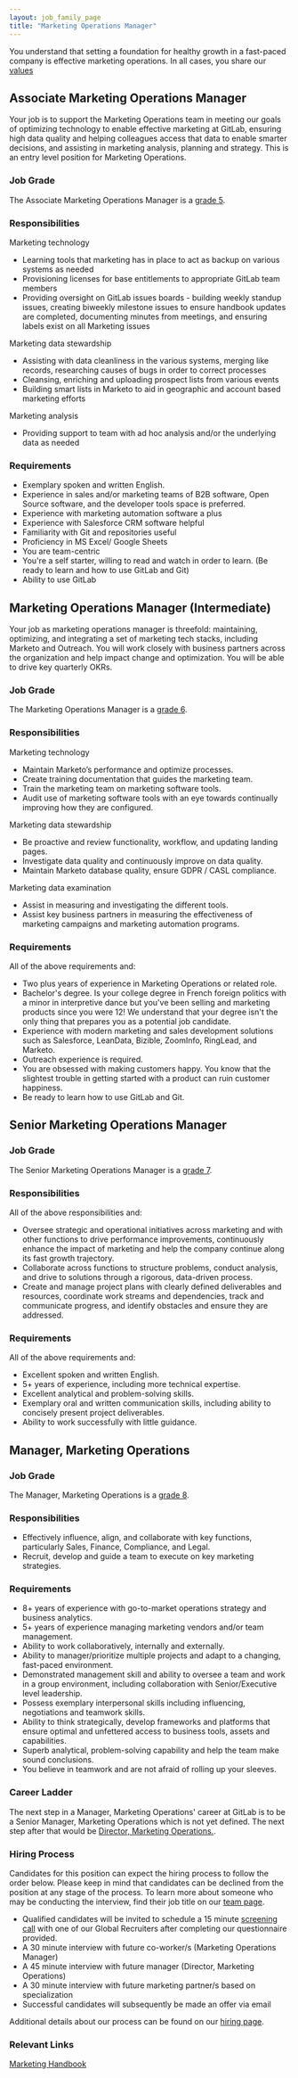 ```yaml
---
layout: job_family_page
title: "Marketing Operations Manager"
---
```


You understand that setting a foundation for healthy growth in a fast-paced company is effective marketing operations. In all cases, you share our [values](https://about.gitlab.com/handbook/values/)

## Associate Marketing Operations Manager
Your job is to support the Marketing Operations team in meeting our goals of optimizing technology to enable effective marketing at GitLab, ensuring high data quality and helping colleagues access that data to enable smarter decisions, and assisting in marketing analysis, planning and strategy.  This is an entry level position for Marketing Operations.

### Job Grade 

The Associate Marketing Operations Manager is a [grade 5](/handbook/total-rewards/compensation/compensation-calculator/#gitlab-job-grades).

### Responsibilities

Marketing technology
*  Learning tools that marketing has in place to act as backup on various systems as needed
*  Provisioning licenses for base entitlements to appropriate GitLab team members
*  Providing oversight on GitLab issues boards - building weekly standup issues, creating biweekly milestone issues to ensure handbook updates are completed, documenting minutes from meetings, and ensuring labels exist on all Marketing issues

Marketing data stewardship
*  Assisting with data cleanliness in the various systems, merging like records, researching causes of bugs in order to correct processes
*  Cleansing, enriching and uploading prospect lists from various events
*  Building smart lists in Marketo to aid in geographic and account based marketing efforts

Marketing analysis
*  Providing support to team with ad hoc analysis and/or the underlying data as needed

### Requirements

*  Exemplary spoken and written English.
*  Experience in sales and/or marketing teams of B2B software, Open Source software, and the developer tools space is preferred.
*  Experience with marketing automation software a plus
*  Experience with Salesforce CRM software helpful
*  Familiarity with Git and repositories useful
*  Proficiency in MS Excel/ Google Sheets
*  You are team-centric
*  You're a self starter, willing to read and watch in order to learn.  (Be ready to learn and how to use GitLab and Git)
*  Ability to use GitLab

## Marketing Operations Manager (Intermediate)

Your job as marketing operations manager is threefold: maintaining, optimizing, and integrating a set of marketing tech stacks, including Marketo and Outreach. You will work closely with business partners across the organization and help impact change and optimization. You will be able to drive key quarterly OKRs. 

### Job Grade 

The Marketing Operations Manager is a [grade 6](/handbook/total-rewards/compensation/compensation-calculator/#gitlab-job-grades).

### Responsibilities

Marketing technology
*  Maintain Marketo’s performance and optimize processes. 
*  Create training documentation that guides the marketing team.
*  Train the marketing team on marketing software tools.
*  Audit use of marketing software tools with an eye towards continually improving how they are configured.

Marketing data stewardship
*  Be proactive and review functionality, workflow, and updating landing pages. 
*  Investigate data quality and continuously improve on data quality.  
*  Maintain Marketo database quality, ensure GDPR / CASL compliance.

Marketing data examination
*  Assist in measuring and investigating the different tools. 
*  Assist key business partners in measuring the effectiveness of marketing campaigns and marketing automation programs. 

### Requirements

All of the above requirements and:
*  Two plus years of experience in Marketing Operations or related role.
*  Bachelor's degree.  Is your college degree in French foreign politics with a minor in interpretive dance but you've been selling and marketing products since you were 12!  We understand that your degree isn't the only thing that prepares you as a potential job candidate.
*  Experience with modern marketing and sales development solutions such as Salesforce, LeanData, Bizible, ZoomInfo, RingLead, and Marketo.
*  Outreach experience is required.
*  You are obsessed with making customers happy. You know that the slightest trouble in getting started with a product can ruin customer happiness.
*  Be ready to learn how to use GitLab and Git.

## Senior Marketing Operations Manager

### Job Grade 

The Senior Marketing Operations Manager is a [grade 7](/handbook/total-rewards/compensation/compensation-calculator/#gitlab-job-grades).

### Responsibilities

All of the above responsibilities and:
*  Oversee strategic and operational initiatives across marketing and with other functions to drive performance improvements, continuously enhance the impact of marketing and help the company continue along its fast growth trajectory.
*  Collaborate across functions to structure problems, conduct analysis, and drive to solutions through a rigorous, data-driven process.
*  Create and manage project plans with clearly defined deliverables and resources, coordinate work streams and dependencies, track and communicate progress, and identify obstacles and ensure they are addressed.

### Requirements

All of the above requirements and:
*  Excellent spoken and written English.
*  5+ years of experience, including more technical expertise.
*  Excellent analytical and problem-solving skills.
*  Exemplary oral and written communication skills, including ability to concisely present project deliverables.
*  Ability to work successfully with little guidance.

## Manager, Marketing Operations

### Job Grade 

The Manager, Marketing Operations is a [grade 8](/handbook/total-rewards/compensation/compensation-calculator/#gitlab-job-grades).

### Responsibilities

*  Effectively influence, align, and collaborate with key functions, particularly Sales, Finance, Compliance, and Legal.
*  Recruit, develop and guide a team to execute on key marketing strategies.

### Requirements

*  8+ years of experience with go-to-market operations strategy and business analytics.
*  5+ years of experience managing marketing vendors and/or team management.
*  Ability to work collaboratively, internally and externally.
*  Ability to manager/prioritize multiple projects and adapt to a changing, fast-paced environment.
*  Demonstrated management skill and ability to oversee a team and work in a group environment, including collaboration with Senior/Executive level leadership.
*  Possess exemplary interpersonal skills including influencing, negotiations and teamwork skills.
*  Ability to think strategically, develop frameworks and platforms that ensure optimal and unfettered access to business tools, assets and capabilities.
*  Superb analytical, problem-solving capability and help the team make sound conclusions.
*  You believe in teamwork and are not afraid of rolling up your sleeves.

### Career Ladder 
The next step in a Manager, Marketing Operations' career at GitLab is to be a Senior Manager, Marketing Operations which is not yet defined. The next step after that would be [Director, Marketing Operations.](https://about.gitlab.com/job-families/marketing/director-marketing-operations/).

### Hiring Process

Candidates for this position can expect the hiring process to follow the order below. Please keep in mind that candidates can be declined from the position at any stage of the process. To learn more about someone who may be conducting the interview, find their job title on our [team page](/company/team/).
* Qualified candidates will be invited to schedule a 15 minute [screening call](/handbook/hiring/interviewing/#conducting-a-screening-call) with one of our Global Recruiters after completing our questionnaire provided.
* A 30 minute interview with future co-worker/s (Marketing Operations Manager)
* A 45 minute interview with future manager (Director, Marketing Operations)
* A 30 minute interview with future marketing partner/s based on specialization
* Successful candidates will subsequently be made an offer via email

Additional details about our process can be found on our [hiring page](/handbook/hiring).

### Relevant Links

[Marketing Handbook](/handbook/marketing)
